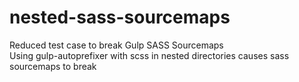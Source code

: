 # nested-sass-sourcemaps
Reduced test case to break Gulp SASS Sourcemaps  
Using gulp-autoprefixer with scss in nested directories causes sass sourcemaps to break
